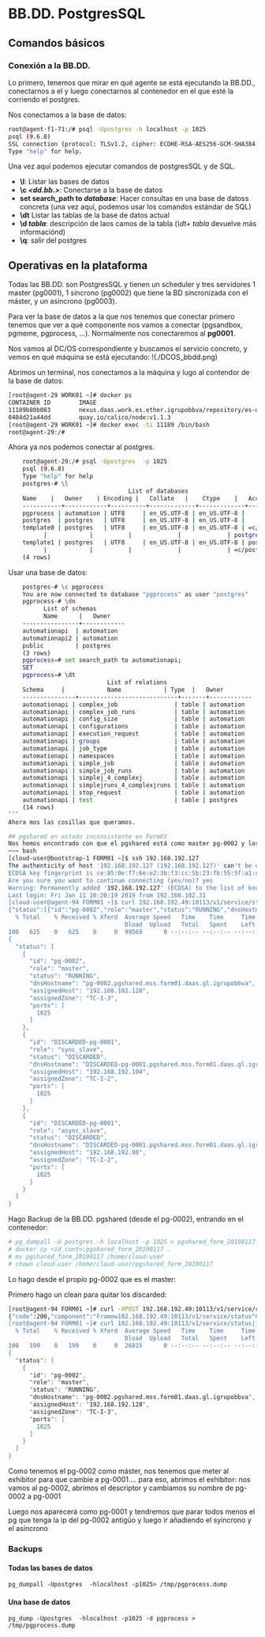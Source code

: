 # BB.DD. PostgresSQL

## Comandos básicos

### Conexión a la BB.DD.

Lo primero, tenemos que mirar en qué agente se está ejecutando la BB.DD., conectarnos a el y luego conectarnos al contenedor en el que esté la corriendo el postgres.

Nos conectamos a la base de datos:  

~~~ bash
root@agent-f1-71:/# psql -Upostgres -h localhost -p 1025
psql (9.6.8)
SSL connection (protocol: TLSv1.2, cipher: ECDHE-RSA-AES256-GCM-SHA384, bits: 256, compression: off)
Type "help" for help.
~~~

Una vez aquí podemos ejecutar comandos de postgresSQL y de SQL.

* **\l**: Listar las bases de datos
* **\c _<dd.bb.>_**: Conectarse a la base de datos
* **set search_path to _database_**: Hacer consultas en una base de datoss concreta (una vez aquí, podemos usar los comandos estándar de SQL)
* **\dt** Listar las tablas de la base de datos actual
* **\d _tabla_**: descripción de laos camos de la tabla (_\dt+ tabla_ devuelve más informaciónd)
* **\q**: salir del postgres

## Operativas en la plataforma

Todas las BB.DD. son PostgresSQL y tienen un scheduler y tres servidores 1 master (pg0001), 1 síncrono (pg0002) que tiene la BD sincronizada con el máster, y un asíncrono (pg0003).

Para ver la base de datos a la que nos tenemos que conectar primero tenemos que ver a qué componente nos vamos a conectar (pgsandbox, pgmeme, pgprocess, ...). Normalmente nos conectaremos al **pg0001**.

Nos vamos al DC/OS correspondiente y buscamos el servicio concreto, y vemos en qué máquina se está ejecutando:
!(./DCOS_bbdd.png)

Abrimos un terminal, nos conectamos a la máquina y lugo al contendor de la base de datos:

~~~ bash
[root@agent-29 WORK01 ~]# docker ps
CONTAINER ID        IMAGE                                                                                         COMMAND                  CREATED             STATUS              PORTS               NAMES
11189b80b083        nexus.daas.work.es.ether.igrupobbva/repository/es-docker/stratio/postgresql-community:1.1.2   "/docker-entrypoint.s"   7 days ago          Up 7 days                               mesos-3b70088e-c349-46aa-8def-41a845347e85-S15.dbd74146-cfd1-4db6-b7d6-b974f30c0073
0404d21a44dd        quay.io/calico/node:v1.1.3                                                                    "start_runit"            8 days ago          Up 8 days                               calico-node
[root@agent-29 WORK01 ~]# docker exec -ti 11189 /bin/bash
root@agent-29:/# 
~~~

Ahora ya nos podemos conectar al postgres.

~~~ bash
    root@agent-29:/# psql -Upostgres  -p 1025 
    psql (9.6.8)
    Type "help" for help
    postgres-# \l
                                  List of databases
    Name    |   Owner    | Encoding |   Collate   |    Ctype    |   Access privileges   
    -----------+------------+----------+-------------+-------------+-----------------------
    pgprocess | automation | UTF8     | en_US.UTF-8 | en_US.UTF-8 | 
    postgres  | postgres   | UTF8     | en_US.UTF-8 | en_US.UTF-8 | 
    template0 | postgres   | UTF8     | en_US.UTF-8 | en_US.UTF-8 | =c/postgres          +
          |            |          |             |             | postgres=CTc/postgres
    template1 | postgres   | UTF8     | en_US.UTF-8 | en_US.UTF-8 | postgres=CTc/postgres+
          |            |          |             |             | =c/postgres
    (4 rows)
~~~

Usar una base de datos:

~~~ bash
    postgres-# \c pgprocess
    You are now connected to database "pgprocess" as user "postgres"
    pgprocess-# \dn
          List of schemas
          Name      |   Owner    
    ----------------+------------
    automationapi  | automation
    automationapi2 | automation
    public         | postgres
    (3 rows)
    pgprocess=# set search_path to automationapi;
    SET
    pgprocess=# \dt
                            List of relations
    Schema     |            Name            | Type  |   Owner    
    ---------------+----------------------------+-------+------------
    automationapi | complex_job                | table | automation
    automationapi | complex_job_runs           | table | automation
    automationapi | config_size                | table | automation
    automationapi | configurations             | table | automation
    automationapi | execution_request          | table | automation
    automationapi | groups                     | table | automation
    automationapi | job_type                   | table | automation
    automationapi | namespaces                 | table | automation
    automationapi | simple_job                 | table | automation
    automationapi | simple_job_runs            | table | automation
    automationapi | simplej_4_complexj         | table | automation
    automationapi | simplejruns_4_complexjruns | table | automation
    automationapi | stop_request               | table | automation
    automationapi | test                       | table | postgres
    (14 rows)
```
Ahora mos las cosillas que queramos.

## pgshared en estado inconsistente en Form01
Nos hemos encontrado con que el pgshared está como master pg-0002 y los otros dos están mal.
~~~ bash
[cloud-user@bootstrap-1 FORM01 ~]$ ssh 192.168.192.127
The authenticity of host '192.168.192.127 (192.168.192.127)' can't be established.
ECDSA key fingerprint is ce:85:0e:f7:6e:e2:3b:f3:cc:5b:23:fb:55:5f:a1:c9.
Are you sure you want to continue connecting (yes/no)? yes
Warning: Permanently added '192.168.192.127' (ECDSA) to the list of known hosts.
Last login: Fri Jan 11 10:20:19 2019 from 192.168.102.31
[cloud-user@agent-94 FORM01 ~]$ curl 192.168.192.49:10113/v1/service/status
{"status":[{"id":"pg-0002","role":"master","status":"RUNNING","dnsHostname":"pg-0002.pgshared.mss.form01.daas.gl.igrupobbva","assignedHost":"192.168.192.128","assignedZone":"TC-I-3","ports":[1025]},{"id":"DISCARDED-pg-0001","role":"sync_slave","status":"DISCARDED","dnsHostname":"DISCARDED-pg-0001.pgshared.mss.form01.daas.gl.igrupobbva","assignedHost":"192.168.192.104","assignedZone":"TC-I-2","ports":[1025]},{"id":"DISCARDED-pg-0001","role":"async_slave","status":"DISCARDED","dnsHostname":"DISCARDED-pg-0001.pgshared.mss.form01.daas.gl.igrupobbva","assignedHost":"192.168.192.98","assignedZone":"TC-I-2","ports":[1025]}]}[cloud-user@agent-94 FORM01 ~]$ curl 192.168.192.49:10113/v1/service/status|jq
  % Total    % Received % Xferd  Average Speed   Time    Time     Time  Current
                                 Dload  Upload   Total   Spent    Left  Speed
100   625    0   625    0     0  99569      0 --:--:-- --:--:-- --:--:--  101k
{
  "status": [
    {
      "id": "pg-0002",
      "role": "master",
      "status": "RUNNING",
      "dnsHostname": "pg-0002.pgshared.mss.form01.daas.gl.igrupobbva",
      "assignedHost": "192.168.192.128",
      "assignedZone": "TC-I-3",
      "ports": [
        1025
      ]
    },
    {
      "id": "DISCARDED-pg-0001",
      "role": "sync_slave",
      "status": "DISCARDED",
      "dnsHostname": "DISCARDED-pg-0001.pgshared.mss.form01.daas.gl.igrupobbva",
      "assignedHost": "192.168.192.104",
      "assignedZone": "TC-I-2",
      "ports": [
        1025
      ]
    },
    {
      "id": "DISCARDED-pg-0001",
      "role": "async_slave",
      "status": "DISCARDED",
      "dnsHostname": "DISCARDED-pg-0001.pgshared.mss.form01.daas.gl.igrupobbva",
      "assignedHost": "192.168.192.98",
      "assignedZone": "TC-I-2",
      "ports": [
        1025
      ]
    }
  ]
}
~~~

Hago Backup de la BB.DD. pgshared (desde el pg-0002), entrando en el contenedor: 

~~~ bash
# pg_dumpall -U postgres -h localhost -p 1025 > pgshared_form_20190117```
# docker cp <id_cont>:pgshared_form_20190117 .
# mv pgshared_form_20190117 /home/cloud-user
# chown cloud-user /home/cloud-user/pgshared_form_20190117
~~~

Lo hago desde el propio pg-0002 que es el master:

Primero hago un clean para quitar los discarded:
~~~ bash
[root@agent-94 FORM01 ~]# curl -XPOST 192.168.192.49:10113/v1/service/clean
{"code":200,"component":"Framew192.168.192.49:10113/v1/service/status^C
[root@agent-94 FORM01 ~]# curl 192.168.192.49:10113/v1/service/status|jq
  % Total    % Received % Xferd  Average Speed   Time    Time     Time  Current
                                 Dload  Upload   Total   Spent    Left  Speed
100   199    0   199    0     0  26815      0 --:--:-- --:--:-- --:--:-- 33166
{
  "status": [
    {
      "id": "pg-0002",
      "role": "master",
      "status": "RUNNING",
      "dnsHostname": "pg-0002.pgshared.mss.form01.daas.gl.igrupobbva",
      "assignedHost": "192.168.192.128",
      "assignedZone": "TC-I-3",
      "ports": [
        1025
      ]
    }
  ]
}
~~~
Como tenemos el pg-0002 como máster, nos tenemos que meter al exhibitor para que cambie a pg-0001.... 
para eso, abrimos el exhibitor: nos vamos al pg-0002, abrimos el descriptor y cambiamos su nombre de pg-0002 a pg-0001

Luego nos aparecerá como pg-0001 y tendremos que parar todos menos el pg que tenga la ip del pg-0002 antigüo y luego ir añadiendo el syincrono y el asíncrono

### Backups

#### Todas las bases de datos

`pg_dumpall -Upostgres  -hlocalhost -p1025> /tmp/pgprocess.dump`


#### Una base de datos

`pg_dump -Upostgres  -hlocalhost -p1025 -d pgprocess > /tmp/pgprocess.dump`

